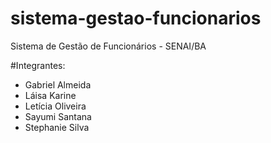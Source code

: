 # sistema-gestao-funcionarios
Sistema de Gestão de Funcionários - SENAI/BA

#Integrantes:
- Gabriel Almeida
- Láisa Karine
- Letícia Oliveira
- Sayumi Santana
- Stephanie Silva
